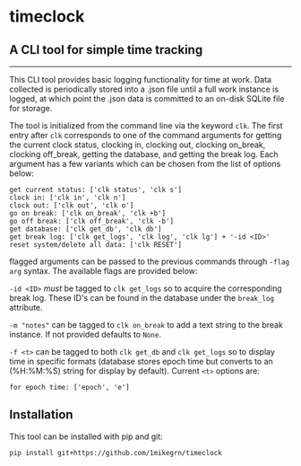 # timeclock

## A CLI tool for simple time tracking

_________________________________________

This CLI tool provides basic logging functionality for time at work. Data collected is periodically stored into a .json file until a full work instance is logged, at which point the .json data is committed to an on-disk SQLite file for storage.

The tool is initialized from the command line via the keyword `clk`. The first entry after `clk` corresponds to one of the command arguments for getting the current clock status, clocking in, clocking out, clocking on_break, clocking off_break, getting the database, and getting the break log. Each argument has a few variants which can be chosen from the list of options below:

```text
get current status: ['clk status', 'clk s']
clock in: ['clk in', 'clk n']
clock out: ['clk out', 'clk o']
go on break: ['clk on_break', 'clk +b']
go off break: ['clk off_break', 'clk -b']
get database: ['clk get_db', 'clk db']
get break log: ['clk get_logs', 'clk log', 'clk lg'] + '-id <ID>'
reset system/delete all data: ['clk RESET']
```

flagged arguments can be passed to the previous commands through `-flag arg` syntax. The available flags are provided below:

`-id <ID>` *must* be tagged to `clk get_logs` so to acquire the corresponding break log. These ID's can be found in the database under the `break_log` attribute.

`-m "notes"` can be tagged to `clk on_break` to add a text string to the break instance. If not provided defaults to `None`.

`-f <t>` can be tagged to both `clk get_db` and `clk get_logs` so to display time in specific formats (database stores epoch time but converts to an (%H:%M:%S) string for display by default). Current `<t>` options are:

```text
for epoch time: ['epoch', 'e']
```

## Installation

This tool can be installed with pip and git:

```text
pip install git+https://github.com/1mikegrn/timeclock
```
